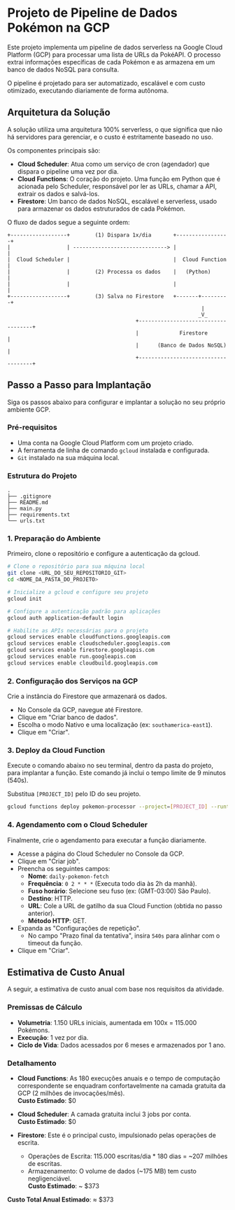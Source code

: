 # Projeto de Pipeline de Dados Pokémon na GCP

Este projeto implementa um pipeline de dados serverless na Google Cloud Platform (GCP) para processar uma lista de URLs da PokéAPI. O processo extrai informações específicas de cada Pokémon e as armazena em um banco de dados NoSQL para consulta.

O pipeline é projetado para ser automatizado, escalável e com custo otimizado, executando diariamente de forma autônoma.

## Arquitetura da Solução

A solução utiliza uma arquitetura 100% serverless, o que significa que não há servidores para gerenciar, e o custo é estritamente baseado no uso.

Os componentes principais são:

- **Cloud Scheduler**: Atua como um serviço de cron (agendador) que dispara o pipeline uma vez por dia.
- **Cloud Functions**: O coração do projeto. Uma função em Python que é acionada pelo Scheduler, responsável por ler as URLs, chamar a API, extrair os dados e salvá-los.
- **Firestore**: Um banco de dados NoSQL, escalável e serverless, usado para armazenar os dados estruturados de cada Pokémon.

O fluxo de dados segue a seguinte ordem:

```
+------------------+        (1) Dispara 1x/dia       +-----------------+
|                  | ------------------------------> |                 |
|  Cloud Scheduler |                                 |  Cloud Function |
|                  |        (2) Processa os dados    |   (Python)      |
|                  |                                 |                 |
+------------------+        (3) Salva no Firestore   +-------+---------+
                                                              |
                                                             _V_
                                         +------------------------------------+
                                         |             Firestore              |
                                         |      (Banco de Dados NoSQL)        |
                                         +------------------------------------+
```

## Passo a Passo para Implantação

Siga os passos abaixo para configurar e implantar a solução no seu próprio ambiente GCP.

### Pré-requisitos

- Uma conta na Google Cloud Platform com um projeto criado.
- A ferramenta de linha de comando `gcloud` instalada e configurada.
- `Git` instalado na sua máquina local.

### Estrutura do Projeto

```
.
├── .gitignore
├── README.md
├── main.py
├── requirements.txt
└── urls.txt
```

### 1. Preparação do Ambiente

Primeiro, clone o repositório e configure a autenticação da gcloud.

```bash
# Clone o repositório para sua máquina local
git clone <URL_DO_SEU_REPOSITORIO_GIT>
cd <NOME_DA_PASTA_DO_PROJETO>

# Inicialize a gcloud e configure seu projeto
gcloud init

# Configure a autenticação padrão para aplicações
gcloud auth application-default login

# Habilite as APIs necessárias para o projeto
gcloud services enable cloudfunctions.googleapis.com
gcloud services enable cloudscheduler.googleapis.com
gcloud services enable firestore.googleapis.com
gcloud services enable run.googleapis.com
gcloud services enable cloudbuild.googleapis.com
```

### 2. Configuração dos Serviços na GCP

Crie a instância do Firestore que armazenará os dados.

- No Console da GCP, navegue até Firestore.
- Clique em "Criar banco de dados".
- Escolha o modo Nativo e uma localização (ex: `southamerica-east1`).
- Clique em "Criar".

### 3. Deploy da Cloud Function

Execute o comando abaixo no seu terminal, dentro da pasta do projeto, para implantar a função. Este comando já inclui o tempo limite de 9 minutos (540s).

Substitua `[PROJECT_ID]` pelo ID do seu projeto.

```bash
gcloud functions deploy pokemon-processor --project=[PROJECT_ID] --runtime=python311 --region=southamerica-east1 --source=. --entry-point=process_pokemon_urls --trigger-http --allow-unauthenticated --timeout=540s
```

### 4. Agendamento com o Cloud Scheduler

Finalmente, crie o agendamento para executar a função diariamente.

- Acesse a página do Cloud Scheduler no Console da GCP.
- Clique em "Criar job".
- Preencha os seguintes campos:
  - **Nome**: `daily-pokemon-fetch`
  - **Frequência**: `0 2 * * *` (Executa todo dia às 2h da manhã).
  - **Fuso horário**: Selecione seu fuso (ex: (GMT-03:00) São Paulo).
  - **Destino**: HTTP.
  - **URL**: Cole a URL de gatilho da sua Cloud Function (obtida no passo anterior).
  - **Método HTTP**: GET.
- Expanda as "Configurações de repetição".
  - No campo "Prazo final da tentativa", insira `540s` para alinhar com o timeout da função.
- Clique em "Criar".

## Estimativa de Custo Anual

A seguir, a estimativa de custo anual com base nos requisitos da atividade.

### Premissas de Cálculo

- **Volumetria**: 1.150 URLs iniciais, aumentada em 100x = 115.000 Pokémons.
- **Execução**: 1 vez por dia.
- **Ciclo de Vida**: Dados acessados por 6 meses e armazenados por 1 ano.

### Detalhamento

- **Cloud Functions**: As 180 execuções anuais e o tempo de computação correspondente se enquadram confortavelmente na camada gratuita da GCP (2 milhões de invocações/mês).  
  **Custo Estimado**: $0

- **Cloud Scheduler**: A camada gratuita inclui 3 jobs por conta.  
  **Custo Estimado**: $0

- **Firestore**: Este é o principal custo, impulsionado pelas operações de escrita.
  - Operações de Escrita: 115.000 escritas/dia * 180 dias = ~207 milhões de escritas.
  - Armazenamento: O volume de dados (~175 MB) tem custo negligenciável.  
  **Custo Estimado**: ~ $373

**Custo Total Anual Estimado**: ≈ $373
